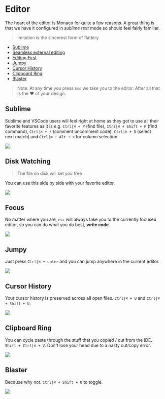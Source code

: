 # Editor

The heart of the editor is Monaco for quite a few reasons. A great thing is that we have it configured in *sublime text* mode so should feel fairly familiar.

> Imitation is the sincerest form of flattery

* [Sublime](#sublime)
* [Seamless external editing](#disk-watching)
* [Editing First](#focus)
* [Jumpy](#jumpy)
* [Cursor History](#cursor-history)
* [Clipboard Ring](#clipboard-ring)
* [Blaster](#blaster)

> Note: At any time you press `Esc` we take you to the editor. After all that is the ❤️ of your design.

## Sublime

Sublime and VSCode users will feel right at home as they get to use all their favorite features as it is e.g. `Ctrl|⌘ + P` (find file), `Ctrl|⌘ + Shift + P` (find command), `Ctrl|⌘ + /` (comment uncomment code), `Ctrl|⌘ + D` (select next match) and `Ctrl|⌘ + Alt + ⇅` for column selection   

![](https://raw.githubusercontent.com/alm-tools/alm-tools.github.io/master/screens/rectangular.gif)

## Disk Watching
> The file on disk will set you free

You can use this side by side with your favorite editor.

![](https://raw.githubusercontent.com/alm-tools/alm-tools.github.io/master/screens/seemlessExternalEditing.gif)

## Focus
No matter where you are, `esc` will always take you to the currently focused editor, so you can do what you do best, **write code**.

![](https://raw.githubusercontent.com/alm-tools/alm-tools.github.io/master/screens/esc.gif)

## Jumpy
Just press `Ctrl|⌘ + enter` and you can jump anywhere in the current editor.

![](https://raw.githubusercontent.com/alm-tools/alm-tools.github.io/master/screens/jumpy.gif)

## Cursor History
Your cursor history is preserved across all open files. `Ctrl|⌘ + U` and `Ctrl|⌘ + Shift + U`.

![](https://raw.githubusercontent.com/alm-tools/alm-tools.github.io/master/screens/cursorHistory.gif)

## Clipboard Ring
You can cycle paste through the stuff that you copied / cut from the IDE. `Shift + Ctrl|⌘ + V`. Don't lose your head due to a nasty cut/copy error.

![](https://raw.githubusercontent.com/alm-tools/alm-tools.github.io/master/screens/clipboardRing.gif)

## Blaster
Because why not. `Ctrl|⌘ + Shift + O` to toggle.

![](https://raw.githubusercontent.com/alm-tools/alm-tools.github.io/master/screens/blaster.gif)
